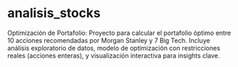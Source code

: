 # analisis_stocks
Optimización de Portafolio: Proyecto para calcular el portafolio óptimo entre 10 acciones recomendadas por Morgan Stanley y 7 Big Tech. Incluye análisis exploratorio de datos, modelo de optimización con restricciones reales (acciones enteras), y visualización interactiva para insights clave.
